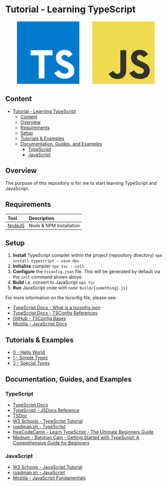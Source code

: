 # Tutorial - Learning TypeScript

<p align="center">
    <img src="https://github.com/devicons/devicon/blob/master/icons/typescript/typescript-original.svg" width="200" height="200">
    &nbsp;&nbsp;&nbsp;&nbsp;&nbsp;&nbsp;&nbsp;
    <img src="https://github.com/devicons/devicon/blob/master/icons/javascript/javascript-original.svg" width="200" height="200">
</p>

## Content

- [Tutorial - Learning TypeScript](#tutorial---learning-typescript)
  - [Content](#content)
  - [Overview](#overview)
  - [Requirements](#requirements)
  - [Setup](#setup)
  - [Tutorials \& Examples](#tutorials--examples)
  - [Documentation, Guides, and Examples](#documentation-guides-and-examples)
    - [TypeScript](#typescript)
    - [JavaScript](#javascript)

## Overview

The purpose of this repository is for me to start learning TypeScript and 
JavaScript.

## Requirements

| Tool                                     | Description             |
| :--------------------------------------- | :---------------------- |
| [NodeJS](https://nodejs.org/en/download) | Node & NPM Installation |

## Setup

1) **Install** TypeScript compiler within the project (repository directory) `npm install typescript --save-dev`
2) **Initialise** compiler `npx tsc --init`
3) **Configure** the `tsconfig.json` file. This will be generated by default via the `init` command shown above.
4) **Build** i.e. convert to JavaScript ```npx tsc```
5) **Run** JavaScript code with `node build/{something}.js}`

For more information on the tsconfig file, please see:

* [TypeScript Docs - What is a tsconfig.json](https://www.typescriptlang.org/docs/handbook/tsconfig-json.html)
* [TypeScript Docs - TSConfig References](https://www.typescriptlang.org/tsconfig/)
* [GitHub - TSConfig Bases](https://github.com/tsconfig/bases)
* [Mozilla - JavaScript Docs](https://developer.mozilla.org/en-US/docs/Web/JavaScript)

## Tutorials & Examples

* [0 - Hello World](./src/0_hello_world/hello_world.ts)
* [1 - Simple Types](./src/1_simple_types/simple_types.ts)
* [2 - Special Types](./src/2_special_types/special_types.ts)

## Documentation, Guides, and Examples

### TypeScript

* [TypeScript Docs](https://www.typescriptlang.org/docs/)
* [TypeScript - JSDocs Reference](https://www.typescriptlang.org/docs/handbook/jsdoc-supported-types.html)
* [TSDoc](https://tsdoc.org/)
* [W3 Schools - TypeScript Tutorial](https://www.w3schools.com/typescript/index.php)
* [roadmap.sh - TypeScript](https://roadmap.sh/typescript)
* [freeCodeCamp - Learn TypeScript - The Ultimate Beginners Guide](https://www.freecodecamp.org/news/learn-typescript-beginners-guide/)
* [Medium - Batuhan Çam - Getting Started with TypeScript: A Comprehensive Guide for Beginners](https://medium.com/@bthncm/getting-started-with-typescript-a-comprehensive-guide-for-beginners-7a4969b6679c)

### JavaScript

* [W3 Schools - JavaScript Tutorial](https://www.w3schools.com/js/default.asp)
* [roadmap.sh - JavaScript](https://roadmap.sh/javascript)
* [Mozilla - JavaScript Fundamentals](https://developer.mozilla.org/en-US/curriculum/core/javascript-fundamentals/)
  